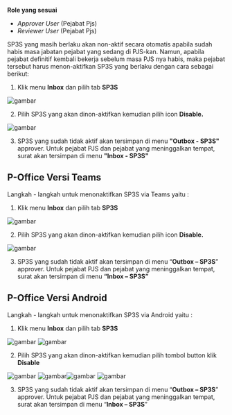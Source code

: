 **Role yang sesuai**

- *Approver User* (Pejabat Pjs)
- *Reviewer User* (Pejabat Pjs)

SP3S yang masih berlaku akan non-aktif secara otomatis apabila sudah habis masa jabatan pejabat yang sedang di PJS-kan.  Namun, apabila pejabat definitif kembali bekerja sebelum masa PJS nya habis, maka pejabat tersebut harus menon-aktifkan SP3S yang berlaku dengan cara sebagai berikut:

1. Klik menu **Inbox** dan pilih tab **SP3S**

![gambar](SP3S/SP3S_Web/SP48.png)

2. Pilih SP3S yang akan dinon-aktifkan kemudian pilih icon **Disable.**

![gambar](SP3S/SP3S_Web/SP51.png)

3. SP3S yang sudah tidak aktif akan tersimpan di menu **"Outbox - SP3S"** approver. Untuk pejabat PJS dan pejabat yang meninggalkan tempat, surat akan tersimpan di menu **"Inbox - SP3S"**



## **P-Office Versi Teams**


Langkah - langkah untuk menonaktifkan SP3S via Teams yaitu :

 1. Klik menu **Inbox** dan pilih tab **SP3S**

 ![gambar](SP3S/SP3S_Teams/SP3S49.png)

 2. Pilih SP3S yang akan dinon-aktifkan kemudian pilih icon **Disable.**
 
 ![gambar](SP3S/SP3S_Teams/SP3S50.png)

 3. SP3S yang sudah tidak aktif akan tersimpan di menu “**Outbox – SP3S**” approver. Untuk pejabat PJS dan pejabat yang meninggalkan tempat, surat akan tersimpan di menu **“Inbox – SP3S”**



## **P-Office Versi Android**

Langkah - langkah untuk menonaktifkan SP3S via Android yaitu : 

1. Klik menu **Inbox** dan pilih tab **SP3S**

![gambar](SP3S/SP3S_Android/NonaktifSP3S/A01.jpg) ![gambar](SP3S/SP3S_Android/NonaktifSP3S/A02.jpg) 

2. Pilih SP3S yang akan dinon-aktifkan kemudian pilih tombol button klik **Disable** 

![gambar](SP3S/SP3S_Android/NonaktifSP3S/A01.jpg) ![gambar](SP3S/SP3S_Android/NonaktifSP3S/A02.jpg)![gambar](SP3S/SP3S_Android/NonaktifSP3S/A03.jpg) ![gambar](SP3S/SP3S_Android/NonaktifSP3S/A05.jpg) 

3. SP3S yang sudah tidak aktif akan tersimpan di menu “**Outbox – SP3S**” approver. Untuk pejabat PJS dan pejabat yang meninggalkan tempat, surat akan tersimpan di menu “**Inbox – SP3S**”